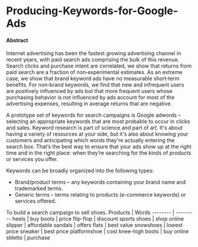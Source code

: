 # Producing-Keywords-for-Google-Ads
#### Abstract 
Internet advertising has been the fastest growing advertising channel in recent years, with paid search ads comprising the bulk of this revenue. Search clicks and purchase intent are correlated, we show that returns from paid search are a fraction of non‐experimental estimates. As an extreme case, we show that brand keyword ads have no measurable short‐term benefits. For non‐brand keywords, we find that new and infrequent users are positively influenced by ads but that more frequent users whose purchasing behavior is not influenced by ads account for most of the advertising expenses, resulting in average returns that are negative.


A prototype set of keywords for search campaigns is Google adwords – selecting an appropriate keywords that are most probable to occur in clicks and sales. Keyword research is part of science and part of art. It's about having a variety of resources at your side, but it's also about knowing your customers and anticipating which words they're actually entering the search box. That’s the best way to ensure that your ads show up at the right time and in the right place: when they’re searching for the kinds of products or services you offer.

Keywords can be broadly organized into the following types:

* Brand/product terms – any keywords containing your brand name and trademarked terms.
* Generic terms – terms relating to products (e-commerce keywords) or services offered.


To build a search campaign to sell shoes. 
Products | Words
-------- | ---------
heels | buy
boots | price
flip-flop | discount
sports shoes | shop online
slipper | affordable
sandals | offers
flats | best value
snowshoes | lowest price
sneaker | best price
platformshoe | cost
knee-high boots | buy online
stiletto | purchase
